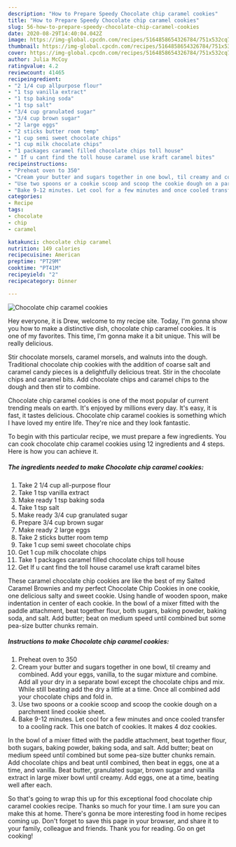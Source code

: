 ```yaml
---
description: "How to Prepare Speedy Chocolate chip caramel cookies"
title: "How to Prepare Speedy Chocolate chip caramel cookies"
slug: 56-how-to-prepare-speedy-chocolate-chip-caramel-cookies
date: 2020-08-29T14:40:04.042Z
image: https://img-global.cpcdn.com/recipes/5164858654326784/751x532cq70/chocolate-chip-caramel-cookies-recipe-main-photo.jpg
thumbnail: https://img-global.cpcdn.com/recipes/5164858654326784/751x532cq70/chocolate-chip-caramel-cookies-recipe-main-photo.jpg
cover: https://img-global.cpcdn.com/recipes/5164858654326784/751x532cq70/chocolate-chip-caramel-cookies-recipe-main-photo.jpg
author: Julia McCoy
ratingvalue: 4.2
reviewcount: 41465
recipeingredient:
- "2 1/4 cup allpurpose flour"
- "1 tsp vanilla extract"
- "1 tsp baking soda"
- "1 tsp salt"
- "3/4 cup granulated sugar"
- "3/4 cup brown sugar"
- "2 large eggs"
- "2 sticks butter room temp"
- "1 cup semi sweet chocolate chips"
- "1 cup milk chocolate chips"
- "1 packages caramel filled chocolate chips toll house"
- " If u cant find the toll house caramel use kraft caramel bites"
recipeinstructions:
- "Preheat oven to 350"
- "Cream your butter and sugars together in one bowl, til creamy and combined. Add your eggs, vanilla, to the sugar mixture and combine. Add all your dry in a separate bowl except the chocolate chips and mix. While still beating add the dry a little at a time. Once all combined add your chocolate chips and fold in."
- "Use two spoons or a cookie scoop and scoop the cookie dough on a parchment lined cookie sheet."
- "Bake 9-12 minutes. Let cool for a few minutes and once cooled transfer to a cooling rack. This one batch of cookies. It makes 4 doz cookies."
categories:
- Recipe
tags:
- chocolate
- chip
- caramel

katakunci: chocolate chip caramel 
nutrition: 149 calories
recipecuisine: American
preptime: "PT29M"
cooktime: "PT41M"
recipeyield: "2"
recipecategory: Dinner

---
```



![Chocolate chip caramel cookies](https://img-global.cpcdn.com/recipes/5164858654326784/751x532cq70/chocolate-chip-caramel-cookies-recipe-main-photo.jpg)

Hey everyone, it is Drew, welcome to my recipe site. Today, I'm gonna show you how to make a distinctive dish, chocolate chip caramel cookies. It is one of my favorites. This time, I'm gonna make it a bit unique. This will be really delicious.

Stir chocolate morsels, caramel morsels, and walnuts into the dough. Traditional chocolate chip cookies with the addition of coarse salt and caramel candy pieces is a delightfully delicious treat. Stir in the chocolate chips and caramel bits. Add chocolate chips and caramel chips to the dough and then stir to combine.

Chocolate chip caramel cookies is one of the most popular of current trending meals on earth. It's enjoyed by millions every day. It's easy, it is fast, it tastes delicious. Chocolate chip caramel cookies is something which I have loved my entire life. They're nice and they look fantastic.


To begin with this particular recipe, we must prepare a few ingredients. You can cook chocolate chip caramel cookies using 12 ingredients and 4 steps. Here is how you can achieve it.

<!--inarticleads1-->

##### The ingredients needed to make Chocolate chip caramel cookies:

1. Take 2 1/4 cup all-purpose flour
1. Take 1 tsp vanilla extract
1. Make ready 1 tsp baking soda
1. Take 1 tsp salt
1. Make ready 3/4 cup granulated sugar
1. Prepare 3/4 cup brown sugar
1. Make ready 2 large eggs
1. Take 2 sticks butter room temp
1. Take 1 cup semi sweet chocolate chips
1. Get 1 cup milk chocolate chips
1. Take 1 packages caramel filled chocolate chips toll house
1. Get  If u cant find the toll house caramel use kraft caramel bites


These caramel chocolate chip cookies are like the best of my Salted Caramel Brownies and my perfect Chocolate Chip Cookies in one cookie, one delicious salty and sweet cookie. Using handle of wooden spoon, make indentation in center of each cookie. In the bowl of a mixer fitted with the paddle attachment, beat together flour, both sugars, baking powder, baking soda, and salt. Add butter; beat on medium speed until combined but some pea-size butter chunks remain. 

<!--inarticleads2-->

##### Instructions to make Chocolate chip caramel cookies:

1. Preheat oven to 350
1. Cream your butter and sugars together in one bowl, til creamy and combined. Add your eggs, vanilla, to the sugar mixture and combine. Add all your dry in a separate bowl except the chocolate chips and mix. While still beating add the dry a little at a time. Once all combined add your chocolate chips and fold in.
1. Use two spoons or a cookie scoop and scoop the cookie dough on a parchment lined cookie sheet.
1. Bake 9-12 minutes. Let cool for a few minutes and once cooled transfer to a cooling rack. This one batch of cookies. It makes 4 doz cookies.


In the bowl of a mixer fitted with the paddle attachment, beat together flour, both sugars, baking powder, baking soda, and salt. Add butter; beat on medium speed until combined but some pea-size butter chunks remain. Add chocolate chips and beat until combined, then beat in eggs, one at a time, and vanilla. Beat butter, granulated sugar, brown sugar and vanilla extract in large mixer bowl until creamy. Add eggs, one at a time, beating well after each. 

So that's going to wrap this up for this exceptional food chocolate chip caramel cookies recipe. Thanks so much for your time. I am sure you can make this at home. There's gonna be more interesting food in home recipes coming up. Don't forget to save this page in your browser, and share it to your family, colleague and friends. Thank you for reading. Go on get cooking!
